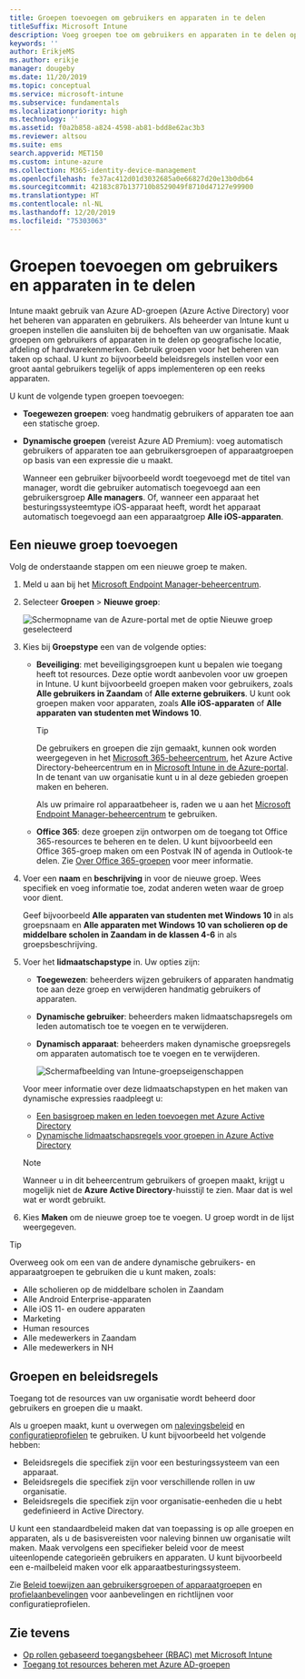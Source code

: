 ```yaml
---
title: Groepen toevoegen om gebruikers en apparaten in te delen
titleSuffix: Microsoft Intune
description: Voeg groepen toe om gebruikers en apparaten in te delen op basis van geografie, afdeling of hardwarespecificaties.
keywords: ''
author: ErikjeMS
ms.author: erikje
manager: dougeby
ms.date: 11/20/2019
ms.topic: conceptual
ms.service: microsoft-intune
ms.subservice: fundamentals
ms.localizationpriority: high
ms.technology: ''
ms.assetid: f0a2b858-a824-4598-ab81-bdd8e62ac3b3
ms.reviewer: altsou
ms.suite: ems
search.appverid: MET150
ms.custom: intune-azure
ms.collection: M365-identity-device-management
ms.openlocfilehash: fe37ac412d01d3032685a0e66827d20e13b0db64
ms.sourcegitcommit: 42183c87b137710b8529049f8710d47127e99900
ms.translationtype: HT
ms.contentlocale: nl-NL
ms.lasthandoff: 12/20/2019
ms.locfileid: "75303063"
---
```

# <a name="add-groups-to-organize-users-and-devices"></a>Groepen toevoegen om gebruikers en apparaten in te delen

Intune maakt gebruik van Azure AD-groepen (Azure Active Directory) voor het beheren van apparaten en gebruikers. Als beheerder van Intune kunt u groepen instellen die aansluiten bij de behoeften van uw organisatie. Maak groepen om gebruikers of apparaten in te delen op geografische locatie, afdeling of hardwarekenmerken. Gebruik groepen voor het beheren van taken op schaal. U kunt zo bijvoorbeeld beleidsregels instellen voor een groot aantal gebruikers tegelijk of apps implementeren op een reeks apparaten.

U kunt de volgende typen groepen toevoegen:

- **Toegewezen groepen**: voeg handmatig gebruikers of apparaten toe aan een statische groep. 
- **Dynamische groepen** (vereist Azure AD Premium): voeg automatisch gebruikers of apparaten toe aan gebruikersgroepen of apparaatgroepen op basis van een expressie die u maakt.

  Wanneer een gebruiker bijvoorbeeld wordt toegevoegd met de titel van manager, wordt die gebruiker automatisch toegevoegd aan een gebruikersgroep **Alle managers**. Of, wanneer een apparaat het besturingssysteemtype iOS-apparaat heeft, wordt het apparaat automatisch toegevoegd aan een apparaatgroep **Alle iOS-apparaten**.

## <a name="add-a-new-group"></a>Een nieuwe groep toevoegen

Volg de onderstaande stappen om een nieuwe groep te maken.

1. Meld u aan bij het [Microsoft Endpoint Manager-beheercentrum](https://go.microsoft.com/fwlink/?linkid=2109431).
2. Selecteer **Groepen** > **Nieuwe groep**:

   ![Schermopname van de Azure-portal met de optie Nieuwe groep geselecteerd](./media/groups-add/groups-add-new.png)

3. Kies bij **Groepstype** een van de volgende opties:

    - **Beveiliging**: met beveiligingsgroepen kunt u bepalen wie toegang heeft tot resources. Deze optie wordt aanbevolen voor uw groepen in Intune. U kunt bijvoorbeeld groepen maken voor gebruikers, zoals **Alle gebruikers in Zaandam** of **Alle externe gebruikers**. U kunt ook groepen maken voor apparaten, zoals **Alle iOS-apparaten** of **Alle apparaten van studenten met Windows 10**.

        > [!TIP]
        > De gebruikers en groepen die zijn gemaakt, kunnen ook worden weergegeven in het [Microsoft 365-beheercentrum](https://admin.microsoft.com), het Azure Active Directory-beheercentrum en in [Microsoft Intune in de Azure-portal](https://go.microsoft.com/fwlink/?linkid=2090973). In de tenant van uw organisatie kunt u in al deze gebieden groepen maken en beheren.
        >
        > Als uw primaire rol apparaatbeheer is, raden we u aan het [Microsoft Endpoint Manager-beheercentrum](https://go.microsoft.com/fwlink/?linkid=2109431) te gebruiken.

    - **Office 365**: deze groepen zijn ontworpen om de toegang tot Office 365-resources te beheren en te delen. U kunt bijvoorbeeld een Office 365-groep maken om een Postvak IN of agenda in Outlook-te delen. Zie [Over Office 365-groepen](https://support.office.com/article/learn-about-office-365-groups-b565caa1-5c40-40ef-9915-60fdb2d97fa2) voor meer informatie.

4. Voer een **naam** en **beschrijving** in voor de nieuwe groep. Wees specifiek en voeg informatie toe, zodat anderen weten waar de groep voor dient.

    Geef bijvoorbeeld **Alle apparaten van studenten met Windows 10** in als groepsnaam en **Alle apparaten met Windows 10 van scholieren op de middelbare scholen in Zaandam in de klassen 4-6** in als groepsbeschrijving.

5. Voer het **lidmaatschapstype** in. Uw opties zijn:

    - **Toegewezen**: beheerders wijzen gebruikers of apparaten handmatig toe aan deze groep en verwijderen handmatig gebruikers of apparaten.
    - **Dynamische gebruiker**: beheerders maken lidmaatschapsregels om leden automatisch toe te voegen en te verwijderen.
    - **Dynamisch apparaat**: beheerders maken dynamische groepsregels om apparaten automatisch toe te voegen en te verwijderen.

        ![Schermafbeelding van Intune-groepseigenschappen](./media/groups-add/groups-add-properties.png)

    Voor meer informatie over deze lidmaatschapstypen en het maken van dynamische expressies raadpleegt u:

    - [Een basisgroep maken en leden toevoegen met Azure Active Directory](https://docs.microsoft.com/azure/active-directory/fundamentals/active-directory-groups-create-azure-portal)
    - [Dynamische lidmaatschapsregels voor groepen in Azure Active Directory](https://docs.microsoft.com/azure/active-directory/users-groups-roles/groups-dynamic-membership)

    > [!NOTE]
    > Wanneer u in dit beheercentrum gebruikers of groepen maakt, krijgt u mogelijk niet de **Azure Active Directory**-huisstijl te zien. Maar dat is wel wat er wordt gebruikt.

6. Kies **Maken** om de nieuwe groep toe te voegen. U groep wordt in de lijst weergegeven.

> [!TIP]
> Overweeg ook om een van de andere dynamische gebruikers- en apparaatgroepen te gebruiken die u kunt maken, zoals:
>
> - Alle scholieren op de middelbare scholen in Zaandam
> - Alle Android Enterprise-apparaten
> - Alle iOS 11- en oudere apparaten
> - Marketing
> - Human resources
> - Alle medewerkers in Zaandam
> - Alle medewerkers in NH

## <a name="groups-and-policies"></a>Groepen en beleidsregels

Toegang tot de resources van uw organisatie wordt beheerd door gebruikers en groepen die u maakt.

Als u groepen maakt, kunt u overwegen om [nalevingsbeleid](../protect/device-compliance-get-started.md) en [configuratieprofielen](../configuration/device-profiles.md) te gebruiken. U kunt bijvoorbeeld het volgende hebben:

- Beleidsregels die specifiek zijn voor een besturingssysteem van een apparaat.
- Beleidsregels die specifiek zijn voor verschillende rollen in uw organisatie.
- Beleidsregels die specifiek zijn voor organisatie-eenheden die u hebt gedefinieerd in Active Directory.

U kunt een standaardbeleid maken dat van toepassing is op alle groepen en apparaten, als u de basisvereisten voor naleving binnen uw organisatie wilt maken. Maak vervolgens een specifieker beleid voor de meest uiteenlopende categorieën gebruikers en apparaten. U kunt bijvoorbeeld een e-mailbeleid maken voor elk apparaatbesturingssysteem.

Zie [Beleid toewijzen aan gebruikersgroepen of apparaatgroepen](../configuration/device-profile-assign.md#user-groups-vs-device-groups) en [profielaanbevelingen](../configuration/device-profile-create.md#recommendations) voor aanbevelingen en richtlijnen voor configuratieprofielen.

## <a name="see-also"></a>Zie tevens

- [Op rollen gebaseerd toegangsbeheer (RBAC) met Microsoft Intune](role-based-access-control.md)
- [Toegang tot resources beheren met Azure AD-groepen](https://docs.microsoft.com/azure/active-directory/active-directory-manage-groups)
